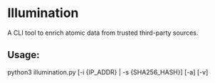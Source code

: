 # Illumination
A CLI tool to enrich atomic data from trusted third-party sources.

## Usage:

python3 illumination.py [-i {IP_ADDR} | -s {SHA256_HASH}] [-a] [-v]

